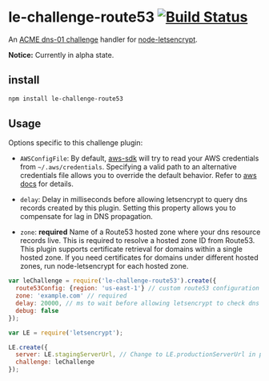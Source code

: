 # le-challenge-route53 [![Build Status](https://travis-ci.org/thadeetrompetter/le-challenge-route53.svg?branch=master)](https://travis-ci.org/thadeetrompetter/le-challenge-route53)

An [ACME dns-01 challenge](https://tools.ietf.org/html/draft-ietf-acme-acme-01#section-7.5)
handler for [node-letsencrypt](https://github.com/Daplie/node-letsencrypt).

**Notice:** Currently in alpha state.

## install

```sh
npm install le-challenge-route53
```

## Usage

Options specific to this challenge plugin:

* `AWSConfigFile`: By default, [aws-sdk](https://www.npmjs.com/package/aws-sdk)
will try to read your AWS credentials from  `~/.aws/credentials`. Specifying
a valid path to an alternative credentials file allows you to override the
default behavior. Refer to [aws docs](http://docs.aws.amazon.com/sdk-for-javascript/v2/developer-guide/loading-node-credentials-json-file.html) for details.

* `delay`: Delay in milliseconds before allowing letsencrypt to query dns
records created by this plugin. Setting this property allows you to compensate
for lag in DNS propagation.

* `zone`: **required** Name of a Route53 hosted zone where your dns resource
records live. This is required to resolve a hosted zone ID from Route53.
This plugin supports certificate retrieval for domains within a single hosted
zone. If you need certificates for domains under different hosted zones, run
node-letsencrypt for each hosted zone.

```javascript
var leChallenge = require('le-challenge-route53').create({
  route53Config: {region: 'us-east-1'} // custom route53 configuration 
  zone: 'example.com' // required
  delay: 20000, // ms to wait before allowing letsencrypt to check dns record (20000 ms is the default)
  debug: false
});

var LE = require('letsencrypt');

LE.create({
  server: LE.stagingServerUrl, // Change to LE.productionServerUrl in production
  challenge: leChallenge
});
```
